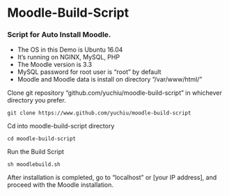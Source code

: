 # Moodle-Build-Script

### Script for Auto Install Moodle.
* The OS in this Demo is Ubuntu 16.04
* It’s running on NGINX, MySQL, PHP
* The Moodle version is 3.3
* MySQL password for root user is “root” by default
* Moodle and Moodle data is install on directory “/var/www/html/”

Clone git repository “github.com/yuchiu/moodle-build-script” in whichever directory you prefer.
```
git clone https://www.github.com/yuchiu/moodle-build-script
```

Cd into moodle-build-script directory
```
cd moodle-build-script
```

Run the Build Script
```
sh moodlebuild.sh
```

After installation is completed, go to “localhost” or [your IP address], and proceed with the Moodle installation.
